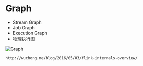 # Graph
* Stream Graph
* Job Graph
* Execution Graph
* 物理执行图

![Graph](http://img3.tbcdn.cn/5476e8b07b923/TB1tA_GJFXXXXapXFXXXXXXXXXX)


    http://wuchong.me/blog/2016/05/03/flink-internals-overview/